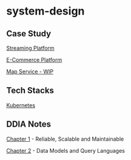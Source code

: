 # system-design
## Case Study
[Streaming Platform](/case-study/streaming-platform/)

[E-Commerce Platform](/case-study/ecommerce-platform/)

[Map Service - WIP](/case-study/map-service/)

## Tech Stacks
[Kubernetes](https://github.com/douyouzhe/system-design/tree/main/tech-stacks/kubernetes)

## DDIA Notes
[Chapter 1](https://github.com/douyouzhe/system-design/tree/main/DDIA-notes/chapter1) - Reliable, Scalable and Maintainable

[Chapter 2](https://github.com/douyouzhe/system-design/tree/main/DDIA-notes/chapter1) - Data Models and Query Languages
